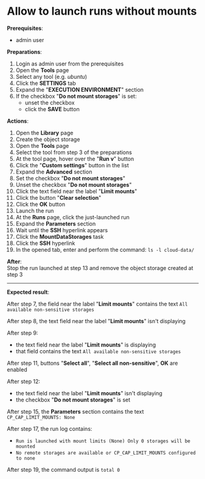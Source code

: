 # Allow to launch runs without mounts

**Prerequisites**:

- admin user

**Preparations**:

1. Login as admin user from the prerequisites
2. Open the **Tools** page
3. Select any tool (e.g. _ubuntu_)
4. Click the **SETTINGS** tab
5. Expand the "**EXECUTION ENVIRONMENT**" section
6. If the checkbox "**Do not mount storages**" is set:
    - unset the checkbox
    - click the **SAVE** button

**Actions**:

1. Open the **Library** page
2. Create the object storage
3. Open the **Tools** page
4. Select the tool from step 3 of the preparations
5. At the tool page, hover over the "**Run v**" button
6. Click the "**Custom settings**" button in the list
7. Expand the **Advanced** section
8. Set the checkbox "**Do not mount storages**"
9. Unset the checkbox "**Do not mount storages**"
10. Click the text field near the label "**Limit mounts**"
11. Click the button "**Clear selection**"
12. Click the **OK** button
13. Launch the run
14. At the **Runs** page, click the just-launched run
15. Expand the **Parameters** section
16. Wait until the **SSH** hyperlink appears
17. Click the **MountDataStorages** task
18. Click the **SSH** hyperlink
19. In the opened tab, enter and perform the command: `ls -l cloud-data/`

**After**:  
Stop the run launched at step 13 and remove the object storage created at step 3

***

**Expected result**:

After step 7, the field near the label "**Limit mounts**" contains the text `All available non-sensitive storages`

After step 8, the text field near the label "**Limit mounts**" isn't displaying

After step 9:

- the text field near the label "**Limit mounts**" is displaying
- that field contains the text `All available non-sensitive storages`

After step 11, buttons "**Select all**", "**Select all non-sensitive**", **OK** are enabled

After step 12:

- the text field near the label "**Limit mounts**" isn't displaying
- the checkbox "**Do not mount storages**" is set

After step 15, the **Parameters** section contains the text `CP_CAP_LIMIT_MOUNTS: None`

After step 17, the run log contains:

- `Run is launched with mount limits (None) Only 0 storages will be mounted`
- `No remote storages are available or CP_CAP_LIMIT_MOUNTS configured to none`

After step 19, the command output is `total 0`
